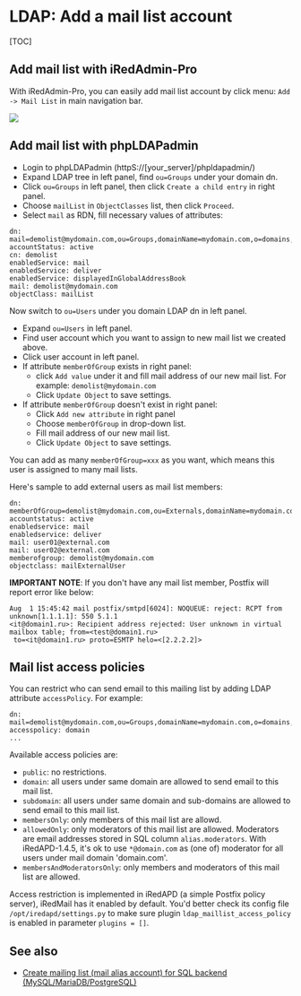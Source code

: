 # LDAP: Add a mail list account

[TOC]

## Add mail list with iRedAdmin-Pro

With iRedAdmin-Pro, you can easily add mail list account by click menu:
`Add -> Mail List` in main navigation bar.

![](../images/iredadmin/maillist_create.png)

## Add mail list with phpLDAPadmin

* Login to phpLDAPadmin (httpS://[your_server]/phpldapadmin/)
* Expand LDAP tree in left panel, find `ou=Groups` under your domain dn.
* Click `ou=Groups` in left panel, then click `Create a child entry` in right
  panel.
* Choose `mailList` in `ObjectClasses` list, then click `Proceed`.
* Select `mail` as RDN, fill necessary values of attributes:

```
dn: mail=demolist@mydomain.com,ou=Groups,domainName=mydomain.com,o=domains,dc=iredmail,dc=org
accountStatus: active
cn: demolist
enabledService: mail
enabledService: deliver
enabledService: displayedInGlobalAddressBook
mail: demolist@mydomain.com
objectClass: mailList
```

Now switch to `ou=Users` under you domain LDAP dn in left panel.

* Expand `ou=Users` in left panel.
* Find user account which you want to assign to new mail list we created above.
* Click user account in left panel.
* If attribute `memberOfGroup` exists in right panel:
	* click `Add value` under it and fill mail address of our new mail list. For example: `demolist@mydomain.com`
	* Click `Update Object` to save settings.
* If attribute `memberOfGroup` doesn't exist in right panel:
	* Click `Add new attribute` in right panel
	* Choose `memberOfGroup` in drop-down list.
	* Fill mail address of our new mail list.
	* Click `Update Object` to save settings.

You can add as many `memberOfGroup=xxx` as you want, which means this user is assigned to many mail lists.

Here's sample to add external users as mail list members:

```
dn: memberOfGroup=demolist@mydomain.com,ou=Externals,domainName=mydomain.com,o=domains,dc=iredmail,dc=org
accountstatus: active
enabledservice: mail
enabledservice: deliver
mail: user01@external.com
mail: user02@external.com
memberofgroup: demolist@mydomain.com
objectclass: mailExternalUser
```

__IMPORTANT NOTE__: If you don't have any mail list member, Postfix will report error like below:

```
Aug  1 15:45:42 mail postfix/smtpd[6024]: NOQUEUE: reject: RCPT from unknown[1.1.1.1]: 550 5.1.1
<it@domain1.ru>: Recipient address rejected: User unknown in virtual mailbox table; from=<test@domain1.ru>
 to=<it@domain1.ru> proto=ESMTP helo=<[2.2.2.2]>
```

## Mail list access policies

You can restrict who can send email to this mailing list by adding LDAP attribute `accessPolicy`. For example:

```
dn: mail=demolist@mydomain.com,ou=Groups,domainName=mydomain.com,o=domains,dc=iredmail,dc=org
accesspolicy: domain
...
```

Available access policies are:

* `public`: no restrictions.
* `domain`: all users under same domain are allowed to send email to this mail list.
* `subdomain`: all users under same domain and sub-domains are allowed to send email to this mail list.
* `membersOnly`: only members of this mail list are allowd.
* `allowedOnly`: only moderators of this mail list are allowed. Moderators
  are email addresses stored in SQL column `alias.moderators`. With iRedAPD-1.4.5,
  it's ok to use `*@domain.com` as (one of) moderator for all users under
  mail domain 'domain.com'.
* `membersAndModeratorsOnly`: only members and moderators of this mail list are allowed.

Access restriction is implemented in iRedAPD (a simple Postfix policy server),
iRedMail has it enabled by default. You'd better check its config file
`/opt/iredapd/settings.py` to make sure plugin `ldap_maillist_access_policy` is
enabled in parameter `plugins = []`.

## See also

* [Create mailing list (mail alias account) for SQL backend (MySQL/MariaDB/PostgreSQL)](./sql.create.mail.alias.html)
